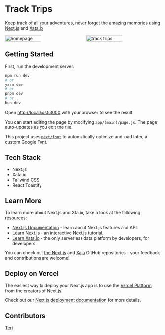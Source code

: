 # Track Trips

Keep track of all your adventures, never forget the amazing memories using [Next.js](https://nextjs.org/) and [Xata.io](https://xata.io/)

<div style="display: flex; justify-content: space-between;">
  <img src="https://github.com/Terieyenike/track-trip-dashboard-with-xata-next/assets/25850598/2fdddea4-23ae-4351-8817-622684fc4ed2" alt="homepage" style="width: 48%;">
  <img src="https://github.com/Terieyenike/weatherapi-with-python/assets/25850598/aa8916aa-8140-495b-8d25-29f5fc54ec4b" alt="track trips" style="width: 48%;">
</div>

## Getting Started

First, run the development server:

```bash
npm run dev
# or
yarn dev
# or
pnpm dev
# or
bun dev
```

Open [http://localhost:3000](http://localhost:3000) with your browser to see the result.

You can start editing the page by modifying `app/(main)/page.js`. The page auto-updates as you edit the file.

This project uses [`next/font`](https://nextjs.org/docs/basic-features/font-optimization) to automatically optimize and load Inter, a custom Google Font.

## Tech Stack

- Next.js
- Xata.io
- Tailwind CSS
- React Toastify

## Learn More

To learn more about Next.js and Xta.io, take a look at the following resources:

- [Next.js Documentation](https://nextjs.org/docs) - learn about Next.js features and API.
- [Learn Next.js](https://nextjs.org/learn) - an interactive Next.js tutorial.
- [Learn Xata.io](https://xata.io/docs) - the only serverless data platform by developers, for developers.

You can check out [the Next.js](https://github.com/vercel/next.js/) and [Xata](https://github.com/xataio/) GitHub repositories - your feedback and contributions are welcome!

## Deploy on Vercel

The easiest way to deploy your Next.js app is to use the [Vercel Platform](https://vercel.com/new?utm_medium=default-template&filter=next.js&utm_source=create-next-app&utm_campaign=create-next-app-readme) from the creators of Next.js.

Check out our [Next.js deployment documentation](https://nextjs.org/docs/deployment) for more details.

## Contributors

[Teri](https://twitter.com/terieyenike)
